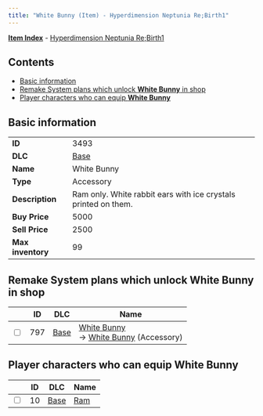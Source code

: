 ```yaml
---
title: "White Bunny (Item) - Hyperdimension Neptunia Re;Birth1"
---
```


[**Item Index**](/neptunia/rb1/item/index.html) - [Hyperdimension Neptunia Re;Birth1](/neptunia/rb1)

## Contents

- [Basic information](#basic-information)
- [Remake System plans which unlock **White Bunny** in shop](#remake-system-plans-which-unlock-white-bunny-in-shop)
- [Player characters who can equip **White Bunny**](#player-characters-who-can-equip-white-bunny)

## Basic information

|   |   |
| -- | -- |
| **ID** | 3493 |
| **DLC** | [Base](/neptunia/rb1/dlc/1-base.html) |
| **Name** | White Bunny |
| **Type** | Accessory |
| **Description** | Ram only. White rabbit ears with ice crystals printed on them. |
| **Buy Price** | 5000 |
| **Sell Price** | 2500 |
| **Max inventory** | 99 |


## Remake System plans which unlock **White Bunny** in shop

|    | ID | DLC | Name |
| -- | -- | --- | ---- |
| <input type="checkbox" id="rb1-remake-1-797" class="trackbox" /> | 797 | [Base](/neptunia/rb1/dlc/1-base.html) | [White Bunny](/neptunia/rb1/remake/1-797-white-bunny.html)<br /> → [White Bunny](/neptunia/rb1/item/1-3493-white-bunny.html) (Accessory) |


## Player characters who can equip **White Bunny**

|    | ID | DLC | Name |
| -- | -- | --- | ---- |
| <input type="checkbox" id="rb1-player-1-10" class="trackbox" /> | 10 | [Base](/neptunia/rb1/dlc/1-base.html) | [Ram](/neptunia/rb1/player/1-10-ram.html) |
